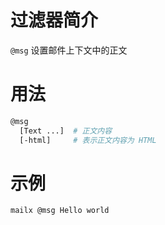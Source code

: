# 过滤器简介 

`@msg` 设置邮件上下文中的正文
 

# 用法

```bash
@msg
  [Text ...]  # 正文内容
  [-html]     # 表示正文内容为 HTML
```


# 示例

```bash
mailx @msg Hello world
```

